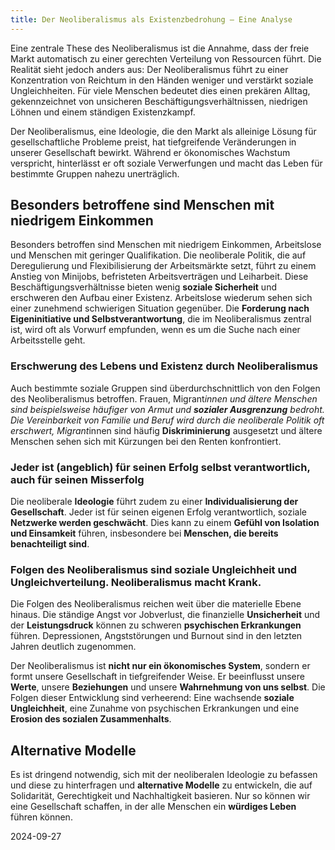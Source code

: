 ```yaml
---
title: Der Neoliberalismus als Existenzbedrohung – Eine Analyse
---
```

Eine zentrale These des Neoliberalismus ist die Annahme, dass der freie Markt automatisch zu einer gerechten Verteilung von Ressourcen führt. Die Realität sieht jedoch anders aus: Der Neoliberalismus führt zu einer Konzentration von Reichtum in den Händen weniger und verstärkt soziale Ungleichheiten. Für viele Menschen bedeutet dies einen prekären Alltag, gekennzeichnet von unsicheren Beschäftigungsverhältnissen, niedrigen Löhnen und einem ständigen Existenzkampf.

Der Neoliberalismus, eine Ideologie, die den Markt als alleinige Lösung für gesellschaftliche Probleme preist, hat tiefgreifende Veränderungen in unserer Gesellschaft bewirkt. Während er ökonomisches Wachstum verspricht, hinterlässt er oft soziale Verwerfungen und macht das Leben für bestimmte Gruppen nahezu unerträglich.

## Besonders betroffene sind Menschen mit niedrigem Einkommen

Besonders betroffen sind Menschen mit niedrigem Einkommen, Arbeitslose und Menschen mit geringer Qualifikation. Die neoliberale Politik, die auf Deregulierung und Flexibilisierung der Arbeitsmärkte setzt, führt zu einem Anstieg von Minijobs, befristeten Arbeitsverträgen und Leiharbeit. Diese Beschäftigungsverhältnisse bieten wenig **soziale Sicherheit** und erschweren den Aufbau einer Existenz. Arbeitslose wiederum sehen sich einer zunehmend schwierigen Situation gegenüber. Die **Forderung nach Eigeninitiative und Selbstverantwortung**, die im Neoliberalismus zentral ist, wird oft als Vorwurf empfunden, wenn es um die Suche nach einer Arbeitsstelle geht.

### Erschwerung des Lebens und Existenz durch Neoliberalismus

Auch bestimmte soziale Gruppen sind überdurchschnittlich von den Folgen des Neoliberalismus betroffen. Frauen, Migrant*innen und ältere Menschen sind beispielsweise häufiger von Armut und **sozialer Ausgrenzung** bedroht. Die Vereinbarkeit von Familie und Beruf wird durch die neoliberale Politik oft erschwert, Migrant*innen sind häufig **Diskriminierung** ausgesetzt und ältere Menschen sehen sich mit Kürzungen bei den Renten konfrontiert.

### Jeder ist (angeblich) für seinen Erfolg selbst verantwortlich, auch für seinen Misserfolg

Die neoliberale **Ideologie** führt zudem zu einer **Individualisierung der Gesellschaft**. Jeder ist für seinen eigenen Erfolg verantwortlich, soziale **Netzwerke werden geschwächt**. Dies kann zu einem **Gefühl von Isolation und Einsamkeit** führen, insbesondere bei **Menschen, die bereits benachteiligt sind**.

### Folgen des Neoliberalismus sind soziale Ungleichheit und Ungleichverteilung. Neoliberalismus macht Krank.

Die Folgen des Neoliberalismus reichen weit über die materielle Ebene hinaus. Die ständige Angst vor Jobverlust, die finanzielle **Unsicherheit** und der **Leistungsdruck** können zu schweren **psychischen Erkrankungen** führen. Depressionen, Angststörungen und Burnout sind in den letzten Jahren deutlich zugenommen.

Der Neoliberalismus ist **nicht nur ein ökonomisches System**, sondern er formt unsere Gesellschaft in tiefgreifender Weise. Er beeinflusst unsere **Werte**, unsere **Beziehungen** und unsere **Wahrnehmung von uns selbst**. Die Folgen dieser Entwicklung sind verheerend: Eine wachsende **soziale Ungleichheit**, eine Zunahme von psychischen Erkrankungen und eine **Erosion des sozialen Zusammenhalts**.

## Alternative Modelle

Es ist dringend notwendig, sich mit  der neoliberalen Ideologie zu befassen und diese zu hinterfragen und **alternative Modelle** zu entwickeln, die auf Solidarität, Gerechtigkeit und Nachhaltigkeit basieren. Nur so können wir eine Gesellschaft schaffen, in der alle Menschen ein **würdiges Leben** führen können.

2024-09-27